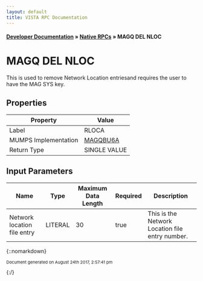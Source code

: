 ```yaml
---
layout: default
title: VISTA RPC Documentation
---
```


#### [Developer Documentation](../index) &#187; [Native RPCs](TableOfContents) &#187; MAGQ DEL NLOC<br/>
# MAGQ DEL NLOC

This is used to remove Network Location entriesand requires the user to have the MAG SYS key.

## Properties

Property | Value
--- | ---
Label | RLOCA
MUMPS Implementation | [MAGQBU6A](http://code.osehra.org/dox/Routine_MAGQBU6A_source.html)
Return Type | SINGLE VALUE


## Input Parameters

Name | Type | Maximum Data Length | Required | Description
--- | --- | --- | --- | ---
Network location file entry | LITERAL | 30 | true | This is the Network Location file entry number.



{::nomarkdown} <br/><p style="font-size: 11px">Document generated on August 24th 2017, 2:57:41 pm</p>{:/}